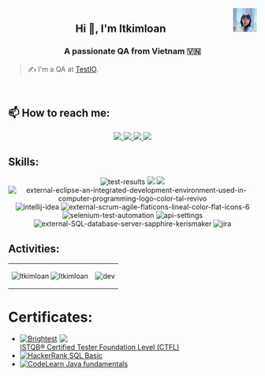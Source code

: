 
<img align="right" width="48" src="images/avatar.jpg" />


<h2 align="center">Hi 👋, I'm ltkimloan</h2>
<p align="center">
  <h3 align="center">A passionate QA from Vietnam 🇻🇳 </h3>
</p>

> ✍ I'm a QA at [TestIO](https://test.io/).

<br />

## 📫 How to reach me:

<p align="center">
  <a href="https://www.linkedin.com/in/ltkimloan/" target="_blank">
    <img src="https://img.icons8.com/fluent/48/000000/linkedin.png"/>
  </a>
  <a href="https://www.facebook.com/ltkimloan99">
    <img src="https://img.icons8.com/fluent/48/000000/facebook-new.png" target="_blank" />
  </a> 
  <a href="https://github.com/ltkimloan/" alt="Github">
    <img src="https://img.icons8.com/fluent/48/000000/github.png"/>
  </a> 
  <a href="mailto:ltkimloankg99@gmail.com" alt="Email">
    <img src="https://img.icons8.com/fluent/48/000000/mailing.png"/>
  </a>
</p>

## Skills:
<p align="center">
  
  <img width="48" height="48" src="https://img.icons8.com/pieces/64/test-results.png" alt="test-results"/>
  <img src="https://img.icons8.com/color/48/000000/git.png"/>
  <img src="https://img.icons8.com/color/48/000000/github-2.png"/>
  <img width="48" height="48" src="https://img.icons8.com/external-tal-revivo-color-tal-revivo/48/external-eclipse-an-integrated-development-environment-used-in-computer-programming-logo-color-tal-revivo.png" alt="external-eclipse-an-integrated-development-environment-used-in-computer-programming-logo-color-tal-revivo"/>
  <img width="48" height="48" src="https://img.icons8.com/color/48/intellij-idea.png" alt="intellij-idea"/>
  <img width="48" height="48" src="https://img.icons8.com/external-flaticons-lineal-color-flat-icons/64/external-scrum-agile-flaticons-lineal-color-flat-icons-6.png" alt="external-scrum-agile-flaticons-lineal-color-flat-icons-6"/>
  <img width="48" height="48" src="https://img.icons8.com/pulsar-gradient/48/selenium-test-automation.png" alt="selenium-test-automation"/>
  <img width="48" height="48" src="https://img.icons8.com/nolan/64/api-settings.png" alt="api-settings"/>
  <img width="48" height="48" src="https://img.icons8.com/external-sapphire-kerismaker/48/external-SQL-database-server-sapphire-kerismaker.png" alt="external-SQL-database-server-sapphire-kerismaker"/>
  <img width="48" height="48" src="https://img.icons8.com/color/48/jira.png" alt="jira"/>
 
</p>

## Activities:

<table style="width:100%;">
  <tr>
    <td>
      <img src="https://github-readme-stats.vercel.app/api/top-langs/?username=ltkimloan&bg_color=FFFFFF00&text_color=179fa3&layout=compact&hide=CSS&langs_count=10&custom_title=Top%20ngôn%20ngữ%20được%20dùng" alt="ltkimloan" width="100%"/>
      <img src="https://github-readme-stats.vercel.app/api?username=ltkimloan&bg_color=FFFFFF00&text_color=179fa3&show_icons=true&count_private=true&include_all_commits=true&custom_title=Hoạt%20động%20trên%20Github" alt="ltkimloan" width="100%"/>
    </td>
    <td>
      <p align="center"> 
        <img src="https://cdn.dribbble.com/users/1059583/screenshots/4171367/coding-freak.gif" alt="dev" width="100%"/>
      </p>
    </td>
  </tr>
</table>

# Certificates:

<img align="right" width="400" src="https://github.githubassets.com/images/modules/profile/profile-joined-github.svg">

- [![Brightest](https://img.shields.io/badge/-Brightest-violet) ISTQB® Certified Tester Foundation Level (CTFL)](https://www.credly.com/badges/52f0462f-a21d-49dc-b29e-a0a2a1c084c1/linked_in_profile)
- [![HackerRank](https://img.shields.io/badge/-HackerRank-green) SQL Basic](https://www.hackerrank.com/certificates/iframe/525a22bf268c)
- [![CodeLearn](https://img.shields.io/badge/-CodeLearn-blue) Java fundamentals](https://codelearn.io/lms/share/04ce63cc-5e66-4a95-9aac-f6967193966e)
